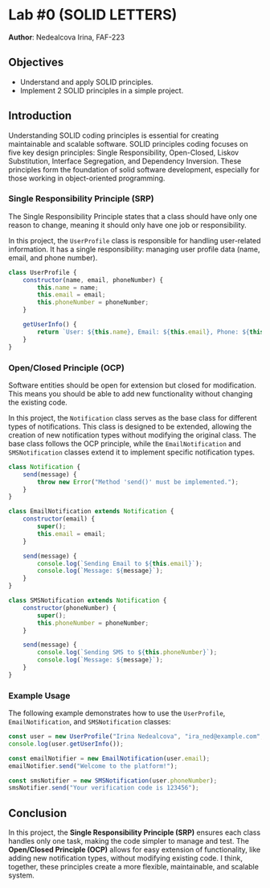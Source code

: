 # Lab #0 (SOLID LETTERS)  
**Author**: Nedealcova Irina, FAF-223

## Objectives  
- Understand and apply SOLID principles.
- Implement 2 SOLID principles in a simple project.

## Introduction 
Understanding SOLID coding principles is essential for creating maintainable and scalable software. SOLID principles coding focuses on five key design principles: Single Responsibility, Open-Closed, Liskov Substitution, Interface Segregation, and Dependency Inversion. These principles form the foundation of solid software development, especially for those working in object-oriented programming.

### Single Responsibility Principle (SRP)  
The Single Responsibility Principle states that a class should have only one reason to change, meaning it should only have one job or responsibility.

In this project, the `UserProfile` class is responsible for handling user-related information. It has a single responsibility: managing user profile data (name, email, and phone number).

```javascript
class UserProfile {
    constructor(name, email, phoneNumber) {
        this.name = name;
        this.email = email;
        this.phoneNumber = phoneNumber;
    }

    getUserInfo() {
        return `User: ${this.name}, Email: ${this.email}, Phone: ${this.phoneNumber}`;
    }
}
```

### Open/Closed Principle (OCP)  
Software entities should be open for extension but closed for modification. This means you should be able to add new functionality without changing the existing code.

In this project, the `Notification` class serves as the base class for different types of notifications. This class is designed to be extended, allowing the creation of new notification types without modifying the original class. The base class follows the OCP principle, while the `EmailNotification` and `SMSNotification` classes extend it to implement specific notification types.

```javascript
class Notification {
    send(message) {
        throw new Error("Method 'send()' must be implemented.");
    }
}

class EmailNotification extends Notification {
    constructor(email) {
        super();
        this.email = email;
    }

    send(message) {
        console.log(`Sending Email to ${this.email}`);
        console.log(`Message: ${message}`);
    }
}

class SMSNotification extends Notification {
    constructor(phoneNumber) {
        super();
        this.phoneNumber = phoneNumber;
    }

    send(message) {
        console.log(`Sending SMS to ${this.phoneNumber}`);
        console.log(`Message: ${message}`);
    }
}
```

### Example Usage
The following example demonstrates how to use the `UserProfile`, `EmailNotification`, and `SMSNotification` classes:

```javascript
const user = new UserProfile("Irina Nedealcova", "ira_ned@example.com", "+1234567890");
console.log(user.getUserInfo());

const emailNotifier = new EmailNotification(user.email);
emailNotifier.send("Welcome to the platform!");

const smsNotifier = new SMSNotification(user.phoneNumber);
smsNotifier.send("Your verification code is 123456");
```

## Conclusion  
In this project, the **Single Responsibility Principle (SRP)** ensures each class handles only one task, making the code simpler to manage and test. The **Open/Closed Principle (OCP)** allows for easy extension of functionality, like adding new notification types, without modifying existing code. I think, together, these principles create a more flexible, maintainable, and scalable system.
